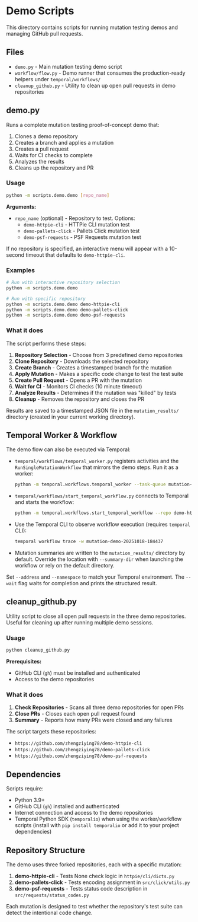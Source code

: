 # Demo Scripts

This directory contains scripts for running mutation testing demos and managing GitHub pull requests.

## Files

- `demo.py` - Main mutation testing demo script
- `workflow/flow.py` - Demo runner that consumes the production-ready helpers under `temporal/workflows/`
- `cleanup_github.py` - Utility to clean up open pull requests in demo repositories

## demo.py

Runs a complete mutation testing proof-of-concept demo that:
1. Clones a demo repository
2. Creates a branch and applies a mutation
3. Creates a pull request
4. Waits for CI checks to complete
5. Analyzes the results
6. Cleans up the repository and PR

### Usage

```bash
python -m scripts.demo.demo [repo_name]
```

**Arguments:**
- `repo_name` (optional) - Repository to test. Options:
  - `demo-httpie-cli` - HTTPie CLI mutation test
  - `demo-pallets-click` - Pallets Click mutation test  
  - `demo-psf-requests` - PSF Requests mutation test

If no repository is specified, an interactive menu will appear with a 10-second timeout that defaults to `demo-httpie-cli`.

### Examples

```bash
# Run with interactive repository selection
python -m scripts.demo.demo

# Run with specific repository
python -m scripts.demo.demo demo-httpie-cli
python -m scripts.demo.demo demo-pallets-click
python -m scripts.demo.demo demo-psf-requests
```

### What it does

The script performs these steps:
1. **Repository Selection** - Choose from 3 predefined demo repositories
2. **Clone Repository** - Downloads the selected repository
3. **Create Branch** - Creates a timestamped branch for the mutation
4. **Apply Mutation** - Makes a specific code change to test the test suite
5. **Create Pull Request** - Opens a PR with the mutation
6. **Wait for CI** - Monitors CI checks (10 minute timeout)
7. **Analyze Results** - Determines if the mutation was "killed" by tests
8. **Cleanup** - Removes the repository and closes the PR

Results are saved to a timestamped JSON file in the `mutation_results/` directory (created in your current working directory).

## Temporal Worker & Workflow

The demo flow can also be executed via Temporal:

- `temporal/workflows/temporal_worker.py` registers activities and the `RunSingleMutationWorkflow` that mirrors the demo steps. Run it as a worker:

  ```bash
  python -m temporal.workflows.temporal_worker --task-queue mutation-demo-task-queue
  ```

- `temporal/workflows/start_temporal_workflow.py` connects to Temporal and starts the workflow:

  ```bash
  python -m temporal.workflows.start_temporal_workflow --repo demo-httpie-cli --wait
  ```

- Use the Temporal CLI to observe workflow execution (requires `temporal` CLI):

  ```bash
  temporal workflow trace -w mutation-demo-20251018-184437
  ```

- Mutation summaries are written to the `mutation_results/` directory by default. Override the location with `--summary-dir` when launching the workflow or rely on the default directory.

Set `--address` and `--namespace` to match your Temporal environment. The `--wait` flag waits for completion and prints the structured result.

## cleanup_github.py

Utility script to close all open pull requests in the three demo repositories. Useful for cleaning up after running multiple demo sessions.

### Usage

```bash
python cleanup_github.py
```

**Prerequisites:**
- GitHub CLI (`gh`) must be installed and authenticated
- Access to the demo repositories

### What it does

1. **Check Repositories** - Scans all three demo repositories for open PRs
2. **Close PRs** - Closes each open pull request found
3. **Summary** - Reports how many PRs were closed and any failures

The script targets these repositories:
- `https://github.com/zhengziying78/demo-httpie-cli`
- `https://github.com/zhengziying78/demo-pallets-click`
- `https://github.com/zhengziying78/demo-psf-requests`

## Dependencies

Scripts require:
- Python 3.9+
- GitHub CLI (`gh`) installed and authenticated
- Internet connection and access to the demo repositories
- Temporal Python SDK (`temporalio`) when using the worker/workflow scripts (install with `pip install temporalio` or add it to your project dependencies)

## Repository Structure

The demo uses three forked repositories, each with a specific mutation:

1. **demo-httpie-cli** - Tests None check logic in `httpie/cli/dicts.py`
2. **demo-pallets-click** - Tests encoding assignment in `src/click/utils.py`
3. **demo-psf-requests** - Tests status code description in `src/requests/status_codes.py`

Each mutation is designed to test whether the repository's test suite can detect the intentional code change.
